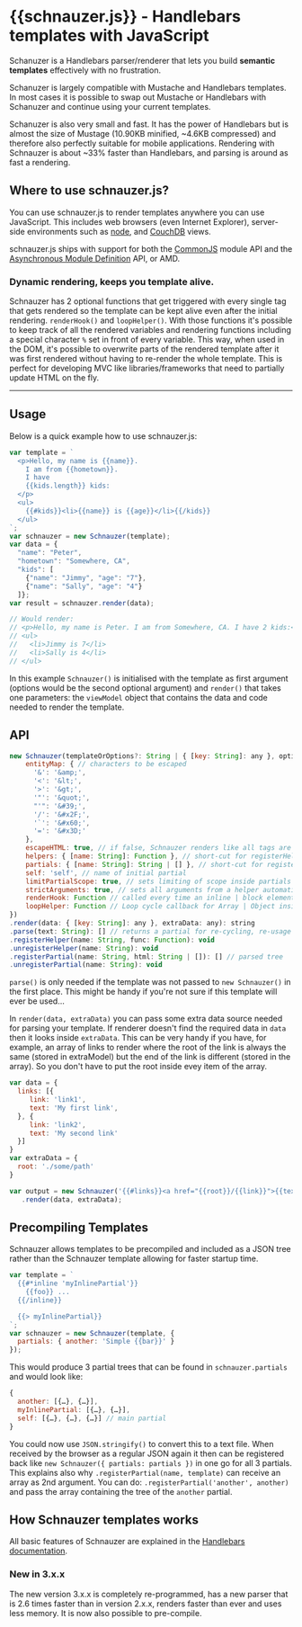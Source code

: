 # {{schnauzer.js}} - Handlebars templates with JavaScript

Schanuzer is a Handlebars parser/renderer that lets you build **semantic templates** effectively with no frustration.

Schanuzer is largely compatible with Mustache and Handlebars templates. In most cases it is possible to swap out Mustache or Handlebars with Schanuzer and continue using your current templates.

Schanuzer is also very small and fast. It has the power of Handlebars but is almost the size of Mustage (10.90KB minified, ~4.6KB compressed) and therefore also perfectly suitable for mobile applications.
Rendering with Schnauzer is about ~33% faster than Handlebars, and parsing is around as fast a rendering.

## Where to use schnauzer.js?

You can use schnauzer.js to render templates anywhere you can use JavaScript. This includes web browsers (even Internet Explorer), server-side environments such as [node](http://nodejs.org/), and [CouchDB](http://couchdb.apache.org/) views.

schnauzer.js ships with support for both the [CommonJS](http://www.commonjs.org/) module API and the [Asynchronous Module Definition](https://github.com/amdjs/amdjs-api/wiki/AMD) API, or AMD.

### Dynamic rendering, keeps you template alive.

Schnauzer has 2 optional functions that get triggered with every single tag that gets rendered so the template can be kept alive even after the initial rendering.
`renderHook()` and `loopHelper()`. With those functions it's possible to keep track of all the rendered variables and rendering functions including a special character `%` set in front of every variable. This way, when used in the DOM, it's possible to overwrite parts of the rendered template after it was first rendered without having to re-render the whole template.
This is perfect for developing MVC like libraries/frameworks that need to partially update HTML on the fly.

* * *

## Usage

Below is a quick example how to use schnauzer.js:

```js
var template = `
  <p>Hello, my name is {{name}}.
    I am from {{hometown}}.
    I have 
    {{kids.length}} kids:
  </p>
  <ul>
    {{#kids}}<li>{{name}} is {{age}}</li>{{/kids}}
  </ul>
`;
var schnauzer = new Schnauzer(template);
var data = {
  "name": "Peter",
  "hometown": "Somewhere, CA",
  "kids": [
    {"name": "Jimmy", "age": "7"},
    {"name": "Sally", "age": "4"}
  ]};
var result = schnauzer.render(data);

// Would render:
// <p>Hello, my name is Peter. I am from Somewhere, CA. I have 2 kids:</p>
// <ul>
//   <li>Jimmy is 7</li>
//   <li>Sally is 4</li>
// </ul>
```

In this example `Schnauzer()` is initialised with the template as first argument (options would be the second optional argument) and `render()` that takes one parameters: the `viewModel` object that contains the data and code needed to render the template.

## API

```js
new Schnauzer(templateOrOptions?: String | { [key: String]: any }, options?: { [key: String]: any }) {
    entityMap: { // characters to be escaped
      '&': '&amp;',
      '<': '&lt;',
      '>': '&gt;',
      '"': '&quot;',
      "'": '&#39;',
      '/': '&#x2F;',
      '`': '&#x60;',
      '=': '&#x3D;'
    },
    escapeHTML: true, // if false, Schnauzer renders like all tags are set to {{{ }}}
    helpers: { [name: String]: Function }, // short-cut for registerHelper()
    partials: { [name: String]: String | [] }, // short-cut for registerPartial()
    self: 'self', // name of initial partial
    limitPartialScope: true, // sets limiting of scope inside partials (like in HBS)
    strictArguments: true, // sets all arguments from a helper automatically to strict (model value before helper)
    renderHook: Function // called every time an inline | block element renders
    loopHelper: Function // Loop cycle callback for Array | Object inside #each or #myArray
})
.render(data: { [key: String]: any }, extraData: any): string
.parse(text: String): [] // returns a partial for re-cycling, re-usage in other instance
.registerHelper(name: String, func: Function): void
.unregisterHelper(name: String): void
.registerPartial(name: String, html: String | []): [] // parsed tree
.unregisterPartial(name: String): void
```
`parse()` is only needed if the template was not passed to `new Schnauzer()` in the first place. This might be handy if you're not sure if this template will ever be used...

In `render(data, extraData)` you can pass some extra data source needed for parsing your template. If renderer doesn't find the required data in `data` then it looks inside `extraData`.
This can be very handy if you have, for example, an array of links to render where the root of the link is always the same (stored in extraModel) but the end of the link is different (stored in the array). So you don't have to put the root inside evey item of the array.

```js
var data = {
  links: [{
     link: 'link1',
     text: 'My first link',
  }, {
     link: 'link2',
     text: 'My second link'
  }]
}
var extraData = {
  root: './some/path'
}

var output = new Schnauzer('{{#links}}<a href="{{root}}/{{link}}">{{text}}</a>{{/links}}')
   .render(data, extraData);
```

## Precompiling Templates
Schnauzer allows templates to be precompiled and included as a JSON tree rather than the Schnauzer template allowing for faster startup time.

```js
var template = `
  {{#*inline 'myInlinePartial'}}
    {{foo}} ...
  {{/inline}}

  {{> myInlinePartial}}
`;
var schnauzer = new Schnauzer(template, {
  partials: { another: 'Simple {{bar}}' }
});
```
This would produce 3 partial trees that can be found in `schnauzer.partials` and would look like:

```js
{
  another: [{…}, {…}],
  myInlinePartial: [{…}, {…}],
  self: [{…}, {…}, {…}] // main partial
}
```
You could now use `JSON.stringify()` to convert this to a text file.
When received by the browser as a regular JSON again it then can be registered back like `new Schnauzer({ partials: partials })` in one go for all 3 partials.
This explains also why `.registerPartial(name, template)` can receive an array as 2nd argument. You can do: `.registerPartial('another', another)` and pass the array containing the tree of the `another` partial.


## How Schnauzer templates works

All basic features of Schnauzer are explained in the [Handlebars documentation](https://handlebarsjs.com/guide/).


### New in 3.x.x

The new version 3.x.x is completely re-programmed, has a new parser that is 2.6 times faster than in version 2.x.x, renders faster than ever and uses less memory. It is now also possible to pre-compile.